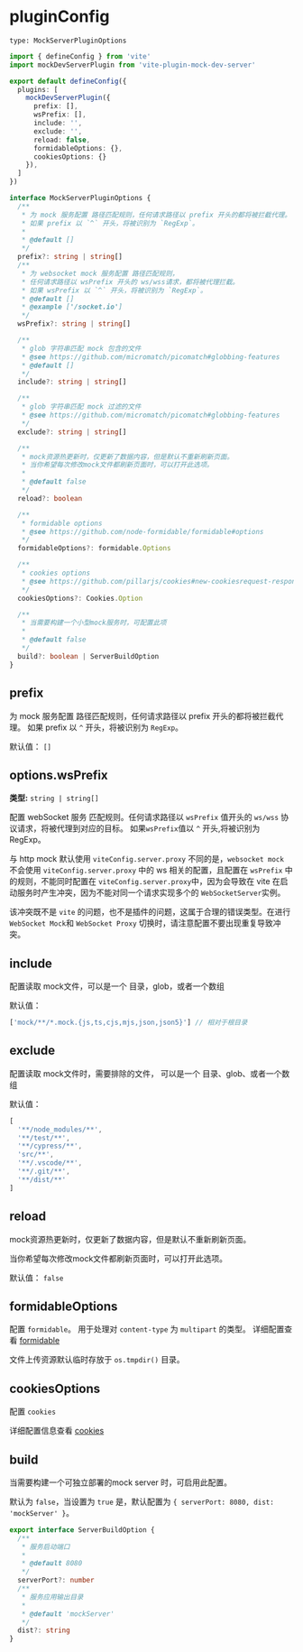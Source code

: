 # pluginConfig

`type: MockServerPluginOptions`

``` ts
import { defineConfig } from 'vite'
import mockDevServerPlugin from 'vite-plugin-mock-dev-server'

export default defineConfig({
  plugins: [
    mockDevServerPlugin({
      prefix: [],
      wsPrefix: [],
      include: '',
      exclude: '',
      reload: false,
      formidableOptions: {},
      cookiesOptions: {}
    }),
  ]
})
```

``` ts
interface MockServerPluginOptions {
  /**
   * 为 mock 服务配置 路径匹配规则，任何请求路径以 prefix 开头的都将被拦截代理。
   * 如果 prefix 以 `^` 开头，将被识别为 `RegExp`。
   *
   * @default []
   */
  prefix?: string | string[]
  /**
   * 为 websocket mock 服务配置 路径匹配规则， 
   * 任何请求路径以 wsPrefix 开头的 ws/wss请求，都将被代理拦截。
   * 如果 wsPrefix 以 `^` 开头，将被识别为 `RegExp`。
   * @default []
   * @example ['/socket.io']
   */
  wsPrefix?: string | string[]

  /**
   * glob 字符串匹配 mock 包含的文件
   * @see https://github.com/micromatch/picomatch#globbing-features
   * @default []
   */
  include?: string | string[]

  /**
   * glob 字符串匹配 mock 过滤的文件
   * @see https://github.com/micromatch/picomatch#globbing-features
   */
  exclude?: string | string[]

  /**
   * mock资源热更新时，仅更新了数据内容，但是默认不重新刷新页面。
   * 当你希望每次修改mock文件都刷新页面时，可以打开此选项。
   *
   * @default false
   */
  reload?: boolean

  /**
   * formidable options
   * @see https://github.com/node-formidable/formidable#options
   */
  formidableOptions?: formidable.Options

  /**
   * cookies options
   * @see https://github.com/pillarjs/cookies#new-cookiesrequest-response--options
   */
  cookiesOptions?: Cookies.Option

  /**
   * 当需要构建一个小型mock服务时，可配置此项
   *
   * @default false
   */
  build?: boolean | ServerBuildOption
}
```

## prefix

为 mock 服务配置 路径匹配规则，任何请求路径以 prefix 开头的都将被拦截代理。
如果 prefix 以 `^` 开头，将被识别为 `RegExp`。

默认值： `[]`

## options.wsPrefix
  
**类型:** `string | string[]`

配置 webSocket 服务 匹配规则。任何请求路径以 `wsPrefix` 值开头的 `ws/wss` 协议请求，将被代理到对应的目标。
如果`wsPrefix`值以 `^` 开头,将被识别为 RegExp。

与 http mock 默认使用 `viteConfig.server.proxy` 不同的是，`websocket mock` 不会使用 `viteConfig.server.proxy` 中的 ws 相关的配置，且配置在 `wsPrefix` 中的规则，不能同时配置在 `viteConfig.server.proxy`中，因为会导致在 vite 在启动服务时产生冲突，因为不能对同一个请求实现多个的 `WebSocketServer`实例。

该冲突既不是 `vite` 的问题，也不是插件的问题，这属于合理的错误类型。在进行 `WebSocket Mock`和 `WebSocket Proxy` 切换时，请注意配置不要出现重复导致冲突。 

## include

配置读取 mock文件，可以是一个 目录，glob，或者一个数组

默认值：
```ts
['mock/**/*.mock.{js,ts,cjs,mjs,json,json5}'] // 相对于根目录
```

## exclude

配置读取 mock文件时，需要排除的文件， 可以是一个 目录、glob、或者一个数组

默认值：
```ts
[
  '**/node_modules/**',
  '**/test/**',
  '**/cypress/**',
  'src/**',
  '**/.vscode/**',
  '**/.git/**',
  '**/dist/**'
]
```

## reload

mock资源热更新时，仅更新了数据内容，但是默认不重新刷新页面。

当你希望每次修改mock文件都刷新页面时，可以打开此选项。

默认值： `false`

## formidableOptions

配置 `formidable`。 用于处理对 `content-type` 为 `multipart` 的类型。
详细配置查看 [formidable](https://github.com/node-formidable/formidable#options)

文件上传资源默认临时存放于 `os.tmpdir()` 目录。

## cookiesOptions
  
配置 `cookies`

详细配置信息查看 [cookies](https://github.com/pillarjs/cookies#new-cookiesrequest-response--options)


## build

当需要构建一个可独立部署的mock server 时，可启用此配置。

默认为 `false`，当设置为 `true` 是，默认配置为 `{ serverPort: 8080, dist: 'mockServer' }`。

```ts
export interface ServerBuildOption {
  /**
   * 服务启动端口
   *
   * @default 8080
   */
  serverPort?: number
  /**
   * 服务应用输出目录
   *
   * @default 'mockServer'
   */
  dist?: string
}
```
